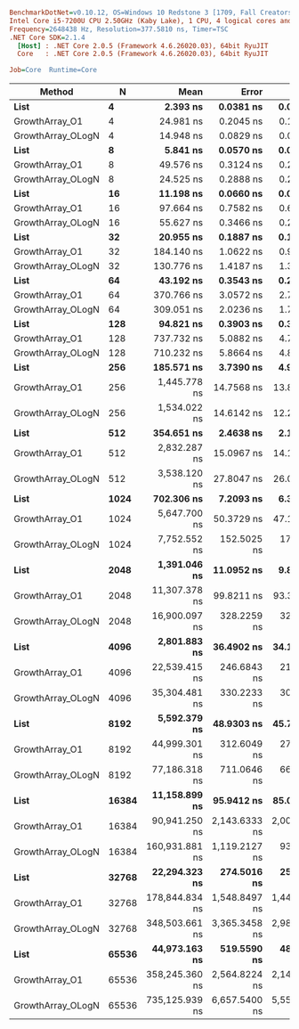 ``` ini

BenchmarkDotNet=v0.10.12, OS=Windows 10 Redstone 3 [1709, Fall Creators Update] (10.0.16299.125)
Intel Core i5-7200U CPU 2.50GHz (Kaby Lake), 1 CPU, 4 logical cores and 2 physical cores
Frequency=2648438 Hz, Resolution=377.5810 ns, Timer=TSC
.NET Core SDK=2.1.4
  [Host] : .NET Core 2.0.5 (Framework 4.6.26020.03), 64bit RyuJIT
  Core   : .NET Core 2.0.5 (Framework 4.6.26020.03), 64bit RyuJIT

Job=Core  Runtime=Core  

```
|            Method |     N |           Mean |         Error |        StdDev |
|------------------ |------ |---------------:|--------------:|--------------:|
|              **List** |     **4** |       **2.393 ns** |     **0.0381 ns** |     **0.0356 ns** |
|    GrowthArray_O1 |     4 |      24.981 ns |     0.2045 ns |     0.1913 ns |
| GrowthArray_OLogN |     4 |      14.948 ns |     0.0829 ns |     0.0775 ns |
|              **List** |     **8** |       **5.841 ns** |     **0.0570 ns** |     **0.0533 ns** |
|    GrowthArray_O1 |     8 |      49.576 ns |     0.3124 ns |     0.2922 ns |
| GrowthArray_OLogN |     8 |      24.525 ns |     0.2888 ns |     0.2560 ns |
|              **List** |    **16** |      **11.198 ns** |     **0.0660 ns** |     **0.0618 ns** |
|    GrowthArray_O1 |    16 |      97.664 ns |     0.7582 ns |     0.6721 ns |
| GrowthArray_OLogN |    16 |      55.627 ns |     0.3466 ns |     0.2895 ns |
|              **List** |    **32** |      **20.955 ns** |     **0.1887 ns** |     **0.1765 ns** |
|    GrowthArray_O1 |    32 |     184.140 ns |     1.0622 ns |     0.9416 ns |
| GrowthArray_OLogN |    32 |     130.776 ns |     1.4187 ns |     1.3270 ns |
|              **List** |    **64** |      **43.192 ns** |     **0.3543 ns** |     **0.2959 ns** |
|    GrowthArray_O1 |    64 |     370.766 ns |     3.0572 ns |     2.7101 ns |
| GrowthArray_OLogN |    64 |     309.051 ns |     2.0236 ns |     1.7939 ns |
|              **List** |   **128** |      **94.821 ns** |     **0.3903 ns** |     **0.3460 ns** |
|    GrowthArray_O1 |   128 |     737.732 ns |     5.0882 ns |     4.7595 ns |
| GrowthArray_OLogN |   128 |     710.232 ns |     5.8664 ns |     4.8987 ns |
|              **List** |   **256** |     **185.571 ns** |     **3.7390 ns** |     **4.9914 ns** |
|    GrowthArray_O1 |   256 |   1,445.778 ns |    14.7568 ns |    13.8035 ns |
| GrowthArray_OLogN |   256 |   1,534.022 ns |    14.6142 ns |    12.2035 ns |
|              **List** |   **512** |     **354.651 ns** |     **2.4638 ns** |     **2.1841 ns** |
|    GrowthArray_O1 |   512 |   2,832.287 ns |    15.0967 ns |    14.1214 ns |
| GrowthArray_OLogN |   512 |   3,538.120 ns |    27.8047 ns |    26.0086 ns |
|              **List** |  **1024** |     **702.306 ns** |     **7.2093 ns** |     **6.3909 ns** |
|    GrowthArray_O1 |  1024 |   5,647.700 ns |    50.3729 ns |    47.1188 ns |
| GrowthArray_OLogN |  1024 |   7,752.552 ns |   152.5025 ns |   175.6220 ns |
|              **List** |  **2048** |   **1,391.046 ns** |    **11.0952 ns** |     **9.8356 ns** |
|    GrowthArray_O1 |  2048 |  11,307.378 ns |    99.8211 ns |    93.3727 ns |
| GrowthArray_OLogN |  2048 |  16,900.097 ns |   328.2259 ns |   322.3617 ns |
|              **List** |  **4096** |   **2,801.883 ns** |    **36.4902 ns** |    **34.1330 ns** |
|    GrowthArray_O1 |  4096 |  22,539.415 ns |   246.6843 ns |   218.6792 ns |
| GrowthArray_OLogN |  4096 |  35,304.481 ns |   330.2233 ns |   308.8910 ns |
|              **List** |  **8192** |   **5,592.379 ns** |    **48.9303 ns** |    **45.7694 ns** |
|    GrowthArray_O1 |  8192 |  44,999.301 ns |   312.6049 ns |   277.1161 ns |
| GrowthArray_OLogN |  8192 |  77,186.318 ns |   711.0646 ns |   665.1302 ns |
|              **List** | **16384** |  **11,158.899 ns** |    **95.9412 ns** |    **85.0494 ns** |
|    GrowthArray_O1 | 16384 |  90,941.250 ns | 2,143.6333 ns | 2,005.1557 ns |
| GrowthArray_OLogN | 16384 | 160,931.881 ns | 1,119.2127 ns |   934.5932 ns |
|              **List** | **32768** |  **22,294.323 ns** |   **274.5016 ns** |   **256.7690 ns** |
|    GrowthArray_O1 | 32768 | 178,844.834 ns | 1,548.8497 ns | 1,448.7948 ns |
| GrowthArray_OLogN | 32768 | 348,503.661 ns | 3,365.3458 ns | 2,983.2911 ns |
|              **List** | **65536** |  **44,973.163 ns** |   **519.5590 ns** |   **485.9958 ns** |
|    GrowthArray_O1 | 65536 | 358,245.360 ns | 2,564.8224 ns | 2,141.7427 ns |
| GrowthArray_OLogN | 65536 | 735,125.939 ns | 6,657.5400 ns | 5,559.3469 ns |
